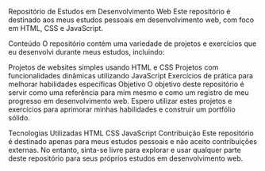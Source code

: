 Repositório de Estudos em Desenvolvimento Web
Este repositório é destinado aos meus estudos pessoais em desenvolvimento web, com foco em HTML, CSS e JavaScript.

Conteúdo
O repositório contém uma variedade de projetos e exercícios que eu desenvolvi durante meus estudos, incluindo:

Projetos de websites simples usando HTML e CSS
Projetos com funcionalidades dinâmicas utilizando JavaScript
Exercícios de prática para melhorar habilidades específicas
Objetivo
O objetivo deste repositório é servir como uma referência para mim mesmo e como um registro de meu progresso em desenvolvimento web. Espero utilizar estes projetos e exercícios para aprimorar minhas habilidades e construir um portfólio sólido.

Tecnologias Utilizadas
HTML
CSS
JavaScript
Contribuição
Este repositório é destinado apenas para meus estudos pessoais e não aceito contribuições externas. No entanto, sinta-se livre para explorar e usar qualquer parte deste repositório para seus próprios estudos em desenvolvimento web.
